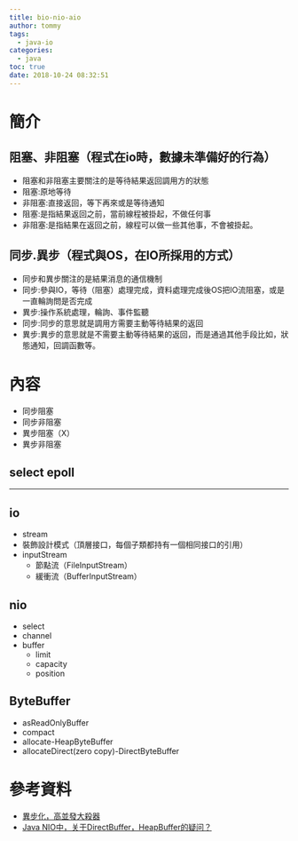 ```yaml
---
title: bio-nio-aio
author: tommy
tags:
  - java-io
categories:
  - java
toc: true
date: 2018-10-24 08:32:51
---
```


# 簡介

## 阻塞、非阻塞（程式在io時，數據未準備好的行為）
- 阻塞和非阻塞主要關注的是等待結果返回調用方的狀態
- 阻塞:原地等待
- 非阻塞:直接返回，等下再來或是等待通知
- 阻塞:是指結果返回之前，當前線程被掛起，不做任何事
- 非阻塞:是指結果在返回之前，線程可以做一些其他事，不會被掛起。


## 同步.異步（程式與OS，在IO所採用的方式）
- 同步和異步關注的是結果消息的通信機制
- 同步:參與IO，等待（阻塞）處理完成，資料處理完成後OS把IO流阻塞，或是一直輪詢問是否完成
- 異步:操作系統處理，輪詢、事件監聽
- 同步:同步的意思就是調用方需要主動等待結果的返回
- 異步:異步的意思就是不需要主動等待結果的返回，而是通過其他手段比如，狀態通知，回調函數等。

<!--more-->
# 內容

- 同步阻塞
- 同步非阻塞
- 異步阻塞（X）
- 異步非阻塞

## select epoll



-----

## io
- stream
- 裝飾設計模式（頂層接口，每個子類都持有一個相同接口的引用）
- inputStream
  - 節點流（FileInputStream）
  - 緩衝流（BufferInputStream）




## nio
- select
- channel
- buffer
  - limit
  - capacity
  - position




## ByteBuffer
- asReadOnlyBuffer
- compact
- allocate-HeapByteBuffer
- allocateDirect(zero copy)-DirectByteBuffer


# 參考資料
- [異步化，高並發大殺器](https://www.jianshu.com/p/1b3d5878c931)
- [Java NIO中，关于DirectBuffer，HeapBuffer的疑问？](https://www.zhihu.com/question/57374068)
